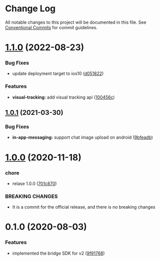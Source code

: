# Change Log

All notable changes to this project will be documented in this file.
See [Conventional Commits](https://conventionalcommits.org) for commit guidelines.

# [1.1.0](https://github.com/plaidev/karte-react-native/compare/@react-native-karte/in-app-messaging@1.0.1...@react-native-karte/in-app-messaging@1.1.0) (2022-08-23)


### Bug Fixes

* update deployment target to ios10 ([d051822](https://github.com/plaidev/karte-react-native/commit/d051822d24b5441f894b83abc6d22dcfcf689946))


### Features

* **visual-tracking:** add visual tracking api ([100456c](https://github.com/plaidev/karte-react-native/commit/100456c3d60cdd34b3a1079b20185eafa3b3a416))





## [1.0.1](https://github.com/plaidev/karte-react-native/compare/@react-native-karte/in-app-messaging@1.0.0...@react-native-karte/in-app-messaging@1.0.1) (2021-03-30)


### Bug Fixes

* **in-app-messaging:** support chat image upload on android ([9bfeadb](https://github.com/plaidev/karte-react-native/commit/9bfeadb06a3183612b4993d82ab30b21d0547630))





# [1.0.0](https://github.com/plaidev/karte-react-native/compare/@react-native-karte/in-app-messaging@0.1.0...@react-native-karte/in-app-messaging@1.0.0) (2020-11-18)


### chore

* relase 1.0.0 ([701c870](https://github.com/plaidev/karte-react-native/commit/701c870fbda772ec180339643ac5c81d85ac9d65))


### BREAKING CHANGES

* It is a commit for the official release, and there is no breaking changes





# 0.1.0 (2020-08-03)


### Features

* implemented the bridge SDK for v2 ([9f91768](https://github.com/plaidev/karte-react-native/commit/9f9176880b4410b6dd9bb3bdfde2e16485ddba5b))
